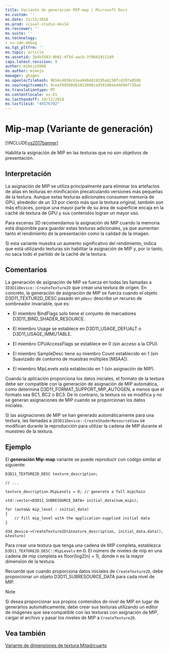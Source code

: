 ```yaml
---
title: Variante de generación MIP-map | Microsoft Docs
ms.custom: ''
ms.date: 11/15/2016
ms.prod: visual-studio-dev14
ms.reviewer: ''
ms.suite: ''
ms.technology:
- vs-ide-debug
ms.tgt_pltfrm: ''
ms.topic: article
ms.assetid: 3b4b3583-0b01-4f5d-aacb-3f96d19111d9
caps.latest.revision: 9
author: mikejo5000
ms.author: mikejo
manager: ghogen
ms.openlocfilehash: 9b56c4830c61ea0484d19195ab230fcd297a8588
ms.sourcegitcommit: 9ceaf69568d61023868ced59108ae4dd46f720ab
ms.translationtype: MT
ms.contentlocale: es-ES
ms.lasthandoff: 10/12/2018
ms.locfileid: "49176792"
---
```

# <a name="mip-map-generation-variant"></a>Mip-map (Variante de generación)
[!INCLUDE[vs2017banner](../includes/vs2017banner.md)]

Habilita la asignación de MIP en las texturas que no son objetivos de presentación.  
  
## <a name="interpretation"></a>Interpretación  
 La asignación de MIP se utiliza principalmente para eliminar los artefactos de alias en texturas en minificación precalculando versiones más pequeñas de la textura. Aunque estas texturas adicionales consumen memoria de GPU, alrededor de un 33 por ciento más que la textura original, también son más eficaces, porque una mayor parte de su área de superficie encaja en la caché de textura de GPU y sus contenidos logran un mayor uso.  
  
 Para escenas 3D recomendamos la asignación de MIP cuando la memoria está disponible para guardar estas texturas adicionales, ya que aumentan tanto el rendimiento de la presentación como la calidad de la imagen.  
  
 Si esta variante muestra un aumento significativo del rendimiento, indica que está utilizando texturas sin habilitar la asignación de MIP y, por lo tanto, no saca todo el partido de la caché de la textura.  
  
## <a name="remarks"></a>Comentarios  
 La generación de asignación de MIP se fuerza en todas las llamadas a `ID3D11Device::CreateTexture2D` que crean una textura de origen. En concreto, la generación de asignación de MIP se fuerza cuando el objeto D3D11_TEXTUR2D_DESC pasado en `pDesc` describe un recurso de sombreador invariable, que es:  
  
-   El miembro BindFlags solo tiene el conjunto de marcadores D3D11_BIND_SHADER_RESOURCE.  
  
-   El miembro Usage se establece en D3D11_USAGE_DEFUALT o D3D11_USAGE_IMMUTABLE.  
  
-   El miembro CPUAccessFlags se establece en 0 (sin acceso a la CPU).  
  
-   El miembro SampleDesc tiene su miembro Count establecido en 1 (sin Suavizado de contorno de muestras múltiples [MSAA]).  
  
-   El miembro MipLevels está establecido en 1 (sin asignación de MIP).  
  
 Cuando la aplicación proporciona los datos iniciales, el formato de la textura debe ser compatible con la generación de asignación de MIP automática, como determina D3D11_FORMAT_SUPPORT_MIP_AUTOGEN, a menos que el formato sea BC1, BC2 o BC3. De lo contrario, la textura no se modifica y no se generan asignaciones de MIP cuando se proporcionan los datos iniciales.  
  
 Si las asignaciones de MIP se han generado automáticamente para una textura, las llamadas a `ID3D11Device::CreateShaderResourceView` se modifican durante la reproducción para utilizar la cadena de MIP durante el muestreo de la textura.  
  
## <a name="example"></a>Ejemplo  
 El **generación Mip-map** variante se puede reproducir con código similar al siguiente:  
  
```  
D3D11_TEXTURE2D_DESC texture_description;  
  
// ...  
  
texture_description.MipLevels = 0; // generate a full mipchain  
  
std::vector<D3D11_SUBRESOURCE_DATA> initial_data(num_mips);  
  
for (auto&& mip_level : initial_data)  
{  
    // fill mip_level with the application-supplied initial data  
}  
  
d3d_device->CreateTexture2D(&texture_description, initial_data.data(), &texture)  
```  
  
 Para crear una textura que tenga una cadena de MIP completa, establezca `D3D11_TEXTURE2D_DESC::MipLevels` en 0. El número de niveles de mip en una cadena de mip completa es floor(log2(n) + 1), donde n es la mayor dimensión de la textura.  
  
 Recuerde que cuando proporciona datos iniciales de `CreateTexture2D`, debe proporcionar un objeto D3D11_SUBRESOURCE_DATA para cada nivel de MIP.  
  
> [!NOTE]
>  Si desea proporcionar sus propios contenidos de nivel de MIP en lugar de generarlos automáticamente, debe crear sus texturas utilizando un editor de imágenes que sea compatible con las texturas con asignación de MIP, cargar el archivo y pasar los niveles de MIP a `CreateTexture2D`.  
  
## <a name="see-also"></a>Vea también  
 [Variante de dimensiones de textura Mitad/cuarto](../debugger/half-quarter-texture-dimensions-variant.md)



